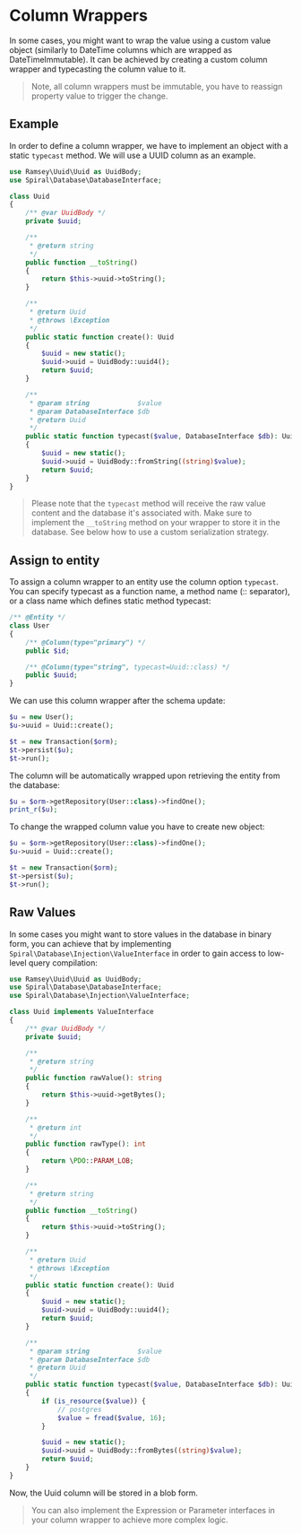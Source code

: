 # Column Wrappers
In some cases, you might want to wrap the value using a custom value object (similarly to DateTime columns which are wrapped as DateTimeImmutable).
It can be achieved by creating a custom column wrapper and typecasting the column value to it.

> Note, all column wrappers must be immutable, you have to reassign property value to trigger the change.

## Example
In order to define a column wrapper, we have to implement an object with a static `typecast` method. We will use a UUID column as an example.

```php
use Ramsey\Uuid\Uuid as UuidBody;
use Spiral\Database\DatabaseInterface;

class Uuid
{
    /** @var UuidBody */
    private $uuid;

    /**
     * @return string
     */
    public function __toString()
    {
        return $this->uuid->toString();
    }

    /**
     * @return Uuid
     * @throws \Exception
     */
    public static function create(): Uuid
    {
        $uuid = new static();
        $uuid->uuid = UuidBody::uuid4();
        return $uuid;
    }

    /**
     * @param string            $value
     * @param DatabaseInterface $db
     * @return Uuid
     */
    public static function typecast($value, DatabaseInterface $db): Uuid
    {
        $uuid = new static();
        $uuid->uuid = UuidBody::fromString((string)$value);
        return $uuid;
    }
}
```

> Please note that the `typecast` method will receive the raw value content and the database it's associated with. Make sure to implement the `__toString`
method on your wrapper to store it in the database. See below how to use a custom serialization strategy.

## Assign to entity
To assign a column wrapper to an entity use the column option `typecast`. You can specify typecast as a function name, a method name (:: separator), or
a class name which defines static method typecast:

```php
/** @Entity */
class User
{
    /** @Column(type="primary") */
    public $id;

    /** @Column(type="string", typecast=Uuid::class) */
    public $uuid;
}
```

We can use this column wrapper after the schema update:

```php
$u = new User();
$u->uuid = Uuid::create();

$t = new Transaction($orm);
$t->persist($u);
$t->run();
```

The column will be automatically wrapped upon retrieving the entity from the database:

```php
$u = $orm->getRepository(User::class)->findOne();
print_r($u);
```

To change the wrapped column value you have to create new object:

```php
$u = $orm->getRepository(User::class)->findOne();
$u->uuid = Uuid::create();

$t = new Transaction($orm);
$t->persist($u);
$t->run();
```

## Raw Values
In some cases you might want to store values in the database in binary form, you can achieve that by implementing `Spiral\Database\Injection\ValueInterface`
in order to gain access to low-level query compilation:

```php
use Ramsey\Uuid\Uuid as UuidBody;
use Spiral\Database\DatabaseInterface;
use Spiral\Database\Injection\ValueInterface;

class Uuid implements ValueInterface
{
    /** @var UuidBody */
    private $uuid;

    /**
     * @return string
     */
    public function rawValue(): string
    {
        return $this->uuid->getBytes();
    }

    /**
     * @return int
     */
    public function rawType(): int
    {
        return \PDO::PARAM_LOB;
    }

    /**
     * @return string
     */
    public function __toString()
    {
        return $this->uuid->toString();
    }

    /**
     * @return Uuid
     * @throws \Exception
     */
    public static function create(): Uuid
    {
        $uuid = new static();
        $uuid->uuid = UuidBody::uuid4();
        return $uuid;
    }

    /**
     * @param string            $value
     * @param DatabaseInterface $db
     * @return Uuid
     */
    public static function typecast($value, DatabaseInterface $db): Uuid
    {
        if (is_resource($value)) {
            // postgres
            $value = fread($value, 16);
        }

        $uuid = new static();
        $uuid->uuid = UuidBody::fromBytes((string)$value);
        return $uuid;
    }
}
```

Now, the Uuid column will be stored in a blob form.

> You can also implement the Expression or Parameter interfaces in your column wrapper to achieve more complex logic.
